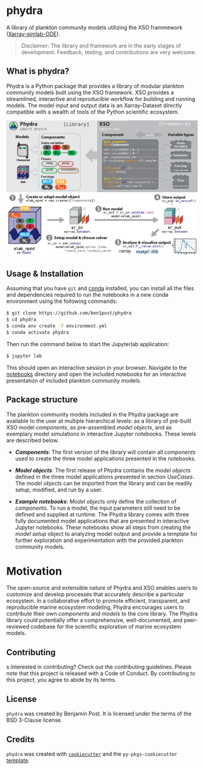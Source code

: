 # phydra

A library of plankton community models utilizing the XSO frammework 
([Xarray-simlab-ODE](https://github.com/ben1post/xarray-simlab-ode)). 

> Disclaimer: The library and framework are in the early stages of development. 
> Feedback, testing, and contributions are very welcome.

## What is phydra?
Phydra is a Python package that provides a library of modular plankton community 
models built using the XSO framework. XSO provides a streamlined, interactive and 
reproducible workflow for building and running models. The model input and output 
data is an Xarray-Dataset directly compatible with a wealth of tools of the Python scientific ecosystem.

![00_schematics_PhydraXSO.png](docs%2F_static%2F00_schematics_PhydraXSO.png)

## Usage & Installation

Assuming that you have `git` and [conda](https://conda.io/docs/index.html)
installed, you can install all the files and dependencies required to run the 
notebooks in a new conda environment using the following commands:

```bash
$ git clone https://github.com/ben1post/phydra
$ cd phydra
$ conda env create -f environment.yml
$ conda activate phydra
```

Then run the command below to start the Jupyterlab application:

```bash
$ jupyter lab
```

This should open an interactive session in your browser. Navigate to the
[notebooks](https://github.com/ben1post/phydra/tree/master/notebooks) directory
and open the included notebooks for an interactive presentation of included 
plankton community models.

## Package structure
The plankton community models included in the Phydra package are available to the 
user at multiple hierarchical levels: as a library of pre-built XSO model _components_, 
as pre-assembled _model objects_, and as exemplary model simulations in interactive 
Jupyter notebooks. These levels are described below.


- _**Components**_: The first version of the library will contain all 
  _components_ used to create the three model applications presented in the notebooks.
    
- _**Model objects**_: The first release of Phydra contains the _model 
  objects_ defined in the three model applications presented in section _UseCases_. 
  The _model objects_ can be imported from the library and can be readily 
  setup, modified, and run by a user.
    
- _**Example notebooks**_: _Model objects_ only define the collection of 
  _components_. To run a model, the input parameters still need to be 
  defined and supplied at runtime. The Phydra library comes with three fully 
  documented model applications that are presented in interactive Jupyter 
   notebooks. These notebooks show all steps from creating the _model setup_ 
  object to analyzing model output and provide a template for further 
  exploration  and experimentation with the provided plankton community models.
    

# Motivation

The open-source and extensible nature of Phydra and XSO enables users to 
customize and develop processes that accurately describe a particular
ecosystem.  In a collaborative effort to promote efficient, transparent, 
and reproducible marine ecosystem modeling, Phydra encourages users to 
contribute their own _components_ and _models_ to the core library. The 
Phydra library could potentially offer a comprehensive, well-documented, 
and peer-reviewed codebase for the scientific exploration of marine 
ecosystem models.


## Contributing
s
Interested in contributing? Check out the contributing guidelines. Please 
note that this project is released with a Code of Conduct. By contributing 
to this project, you agree to abide by its terms.

## License

`phydra` was created by Benjamin Post. It is licensed under the terms of 
the BSD 3-Clause license.

## Credits

`phydra` was created with [`cookiecutter`](https://cookiecutter.readthedocs.io/en/latest/) 
and the `py-pkgs-cookiecutter` [template](https://github.com/py-pkgs/py-pkgs-cookiecutter).
